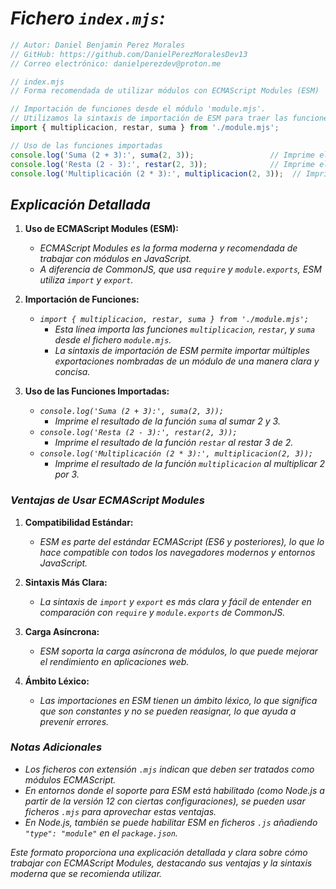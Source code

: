 # ***Fichero `index.mjs`:***

```javascript
// Autor: Daniel Benjamin Perez Morales
// GitHub: https://github.com/DanielPerezMoralesDev13
// Correo electrónico: danielperezdev@proton.me 

// index.mjs
// Forma recomendada de utilizar módulos con ECMAScript Modules (ESM)

// Importación de funciones desde el módulo 'module.mjs'.
// Utilizamos la sintaxis de importación de ESM para traer las funciones necesarias.
import { multiplicacion, restar, suma } from './module.mjs';

// Uso de las funciones importadas
console.log('Suma (2 + 3):', suma(2, 3));                 // Imprime el resultado de la suma de 2 y 3
console.log('Resta (2 - 3):', restar(2, 3));              // Imprime el resultado de la resta de 2 y 3
console.log('Multiplicación (2 * 3):', multiplicacion(2, 3));  // Imprime el resultado de la multiplicación de 2 y 3
```

## ***Explicación Detallada***

1. **Uso de ECMAScript Modules (ESM):**
   - *ECMAScript Modules es la forma moderna y recomendada de trabajar con módulos en JavaScript.*
   - *A diferencia de CommonJS, que usa `require` y `module.exports`, ESM utiliza `import` y `export`.*

2. **Importación de Funciones:**
   - *`import { multiplicacion, restar, suma } from './module.mjs';`*
     - *Esta línea importa las funciones `multiplicacion`, `restar`, y `suma` desde el fichero `module.mjs`.*
     - *La sintaxis de importación de ESM permite importar múltiples exportaciones nombradas de un módulo de una manera clara y concisa.*

3. **Uso de las Funciones Importadas:**
   - *`console.log('Suma (2 + 3):', suma(2, 3));`*
     - *Imprime el resultado de la función `suma` al sumar 2 y 3.*
   - *`console.log('Resta (2 - 3):', restar(2, 3));`*
     - *Imprime el resultado de la función `restar` al restar 3 de 2.*
   - *`console.log('Multiplicación (2 * 3):', multiplicacion(2, 3));`*
     - *Imprime el resultado de la función `multiplicacion` al multiplicar 2 por 3.*

### ***Ventajas de Usar ECMAScript Modules***

1. **Compatibilidad Estándar:**
   - *ESM es parte del estándar ECMAScript (ES6 y posteriores), lo que lo hace compatible con todos los navegadores modernos y entornos JavaScript.*

2. **Sintaxis Más Clara:**
   - *La sintaxis de `import` y `export` es más clara y fácil de entender en comparación con `require` y `module.exports` de CommonJS.*

3. **Carga Asíncrona:**
   - *ESM soporta la carga asíncrona de módulos, lo que puede mejorar el rendimiento en aplicaciones web.*

4. **Ámbito Léxico:**
   - *Las importaciones en ESM tienen un ámbito léxico, lo que significa que son constantes y no se pueden reasignar, lo que ayuda a prevenir errores.*

### ***Notas Adicionales***

- *Los ficheros con extensión `.mjs` indican que deben ser tratados como módulos ECMAScript.*
- *En entornos donde el soporte para ESM está habilitado (como Node.js a partir de la versión 12 con ciertas configuraciones), se pueden usar ficheros `.mjs` para aprovechar estas ventajas.*
- *En Node.js, también se puede habilitar ESM en ficheros `.js` añadiendo `"type": "module"` en el `package.json`.*

*Este formato proporciona una explicación detallada y clara sobre cómo trabajar con ECMAScript Modules, destacando sus ventajas y la sintaxis moderna que se recomienda utilizar.*
